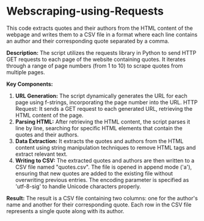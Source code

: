 # Webscraping-using-Requests

This code extracts quotes and their authors from the HTML content of the webpage and writes them to a CSV file in a format where each line contains an author and their corresponding quote separated by a comma.

**Description:**
The script utilizes the requests library in Python to send HTTP GET requests to each page of the website containing quotes. It iterates through a range of page numbers (from 1 to 10) to scrape quotes from multiple pages.

**Key Components:**

1. **URL Generation:** The script dynamically generates the URL for each page using f-strings, incorporating the page number into the URL.
HTTP Request: It sends a GET request to each generated URL, retrieving the HTML content of the page.
2. **Parsing HTML:** After retrieving the HTML content, the script parses it line by line, searching for specific HTML elements that contain the quotes and their authors.
3. **Data Extraction:** It extracts the quotes and authors from the HTML content using string manipulation techniques to remove HTML tags and extract relevant text.
4. **Writing to CSV:** The extracted quotes and authors are then written to a CSV file named "quotes.csv". The file is opened in append mode ('a'), ensuring that new quotes are added to the existing file without overwriting previous entries. The encoding parameter is specified as 'utf-8-sig' to handle Unicode characters properly.

**Result:**
The result is a CSV file containing two columns: one for the author's name and another for their corresponding quote. Each row in the CSV file represents a single quote along with its author.

